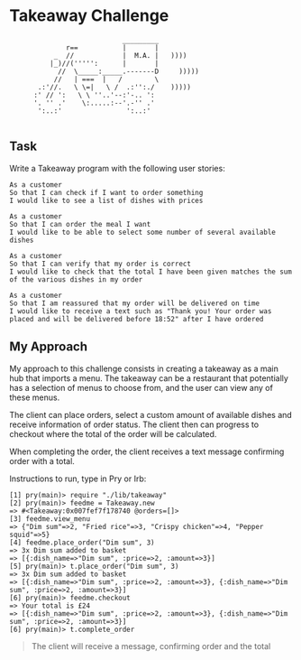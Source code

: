 Takeaway Challenge
==================
```
                            _________
              r==           |       |
           _  //            |  M.A. |   ))))
          |_)//(''''':      |       |
            //  \_____:_____.-------D     )))))
           //   | ===  |   /        \
       .:'//.   \ \=|   \ /  .:'':./    )))))
      :' // ':   \ \ ''..'--:'-.. ':
      '. '' .'    \:.....:--'.-'' .'
       ':..:'                ':..:'
 
 ```

Task
-----

Write a Takeaway program with the following user stories:

```
As a customer
So that I can check if I want to order something
I would like to see a list of dishes with prices

As a customer
So that I can order the meal I want
I would like to be able to select some number of several available dishes

As a customer
So that I can verify that my order is correct
I would like to check that the total I have been given matches the sum of the various dishes in my order

As a customer
So that I am reassured that my order will be delivered on time
I would like to receive a text such as "Thank you! Your order was placed and will be delivered before 18:52" after I have ordered
```
My Approach
-----------

My approach to this challenge consists in creating a takeaway as a main hub that imports a menu. The takeaway can be a restaurant that potentially has a selection of menus to choose from, and the user can view any of these menus.

The client can place orders, select a custom amount of available dishes and receive information of order status. The client then can progress to checkout where the total of the order will be calculated. 

When completing the order, the client receives a text message confirming order with a total. 

Instructions to run, type in Pry or Irb:  
  
```
[1] pry(main)> require "./lib/takeaway"
[2] pry(main)> feedme = Takeaway.new
=> #<Takeaway:0x007fef7f178740 @orders=[]>
[3] feedme.view_menu
=> {"Dim sum"=>2, "Fried rice"=>3, "Crispy chicken"=>4, "Pepper squid"=>5}
[4] feedme.place_order("Dim sum", 3)
=> 3x Dim sum added to basket
=> [{:dish_name=>"Dim sum", :price=>2, :amount=>3}]
[5] pry(main)> t.place_order("Dim sum", 3)
=> 3x Dim sum added to basket
=> [{:dish_name=>"Dim sum", :price=>2, :amount=>3}, {:dish_name=>"Dim sum", :price=>2, :amount=>3}]
[6] pry(main)> feedme.checkout
=> Your total is £24
=> [{:dish_name=>"Dim sum", :price=>2, :amount=>3}, {:dish_name=>"Dim sum", :price=>2, :amount=>3}]
[6] pry(main)> t.complete_order
```
>The client will receive a message, confirming order and the total
